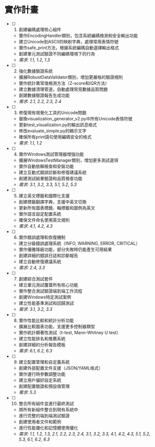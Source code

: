 # 實作計畫

- [ ] 1. 創建編碼處理核心組件


  - 實作EncodingHandler類別，包含系統編碼檢測和安全輸出功能
  - 建立Unicode到ASCII的映射字典，處理常用表情符號
  - 實作safe_print方法，根據系統編碼自動選擇輸出格式
  - 創建單元測試驗證不同編碼環境下的行為
  - _需求: 1.1, 1.2, 1.3_

- [ ] 2. 強化數據驗證系統
  - 擴展RobustDataValidator類別，增加更嚴格的驗證規則
  - 實作統計異常值檢測方法（Z-score和IQR方法）
  - 建立數據清理管道，自動處理常見數據品質問題
  - 創建數據驗證報告生成功能
  - _需求: 2.1, 2.2, 2.3, 2.4_

- [ ] 3. 修復現有視覺化工具的Unicode問題
  - 替換visualization_generator_v2.py中所有Unicode表情符號
  - 更新test_visualization.py的輸出訊息格式
  - 修改evaluate_simple.py的顯示文字
  - 確保所有print語句使用編碼安全的格式
  - _需求: 1.1, 1.2_

- [ ] 4. 實作Windows測試管理器增強功能
  - 擴展WindowsTestManager類別，增加更多測試選項
  - 實作自動依賴檢查和安裝功能
  - 建立互動式錯誤診斷和修復建議系統
  - 創建測試結果驗證和品質檢查功能
  - _需求: 3.1, 3.2, 3.3, 5.1, 5.2, 5.3_

- [ ] 5. 建立英文標籤和國際化支援
  - 創建標籤翻譯字典，支援中英文切換
  - 更新所有圖表標題、軸標籤和圖例為英文
  - 實作語言設定配置系統
  - 確保文件命名使用英文規則
  - _需求: 4.1, 4.2, 4.3_

- [ ] 6. 實作錯誤處理和恢復機制
  - 建立分級錯誤處理系統（INFO, WARNING, ERROR, CRITICAL）
  - 實作優雅降級功能，部分失敗時仍能產生可用結果
  - 創建詳細的錯誤日誌和診斷報告
  - 建立自動修復建議系統
  - _需求: 2.4, 3.3_

- [ ] 7. 創建綜合測試套件
  - 建立單元測試覆蓋所有核心功能
  - 實作整合測試驗證端到端工作流程
  - 創建Windows特定測試案例
  - 建立性能基準測試和回歸測試
  - _需求: 3.1, 3.2, 3.3_

- [ ] 8. 實作性能比較和統計分析功能
  - 擴展比較圖表功能，支援更多控制器類型
  - 實作統計顯著性測試（t-test, Mann-Whitney U test）
  - 建立性能排名和推薦系統
  - 創建詳細的分析報告模板
  - _需求: 6.1, 6.2, 6.3_

- [ ] 9. 建立配置管理和自定義系統
  - 創建外部配置文件支援（JSON/YAML格式）
  - 實作運行時參數調整功能
  - 建立用戶偏好設定系統
  - 創建配置驗證和預設值管理
  - _需求: 5.3_

- [ ] 10. 整合所有組件並進行最終測試
  - 將所有新組件整合到現有系統中
  - 進行完整的端到端測試驗證
  - 創建使用者文件和範例
  - 進行性能優化和記憶體使用優化
  - _需求: 1.1, 1.2, 1.3, 2.1, 2.2, 2.3, 2.4, 3.1, 3.2, 3.3, 4.1, 4.2, 4.3, 5.1, 5.2, 5.3, 6.1, 6.2, 6.3_